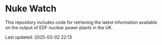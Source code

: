 # Nuke Watch

This repository includes code for retrieving the latest information available on the output of EDF nuclear power plants in the UK.

Last updated: 2025-03-02 22:13